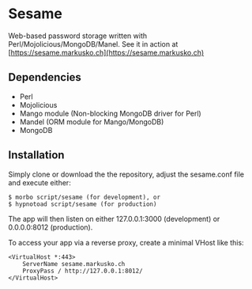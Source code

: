# Sesame

Web-based password storage written with Perl/Mojolicious/MongoDB/Manel. See it
in action at [https://sesame.markusko.ch](https://sesame.markusko.ch)

## Dependencies

* Perl
* Mojolicious
* Mango module (Non-blocking MongoDB driver for Perl)
* Mandel (ORM module for Mango/MongoDB)
* MongoDB

## Installation

Simply clone or download the the repository, adjust the sesame.conf file and
execute either:

    $ morbo script/sesame (for development), or
    $ hypnotoad script/sesame (for production)

The app will then listen on either 127.0.0.1:3000 (development) or 0.0.0.0:8012
(production).

To access your app via a reverse proxy, create a minimal VHost like this:

    <VirtualHost *:443>
        ServerName sesame.markusko.ch
        ProxyPass / http://127.0.0.1:8012/
    </VirtualHost>
